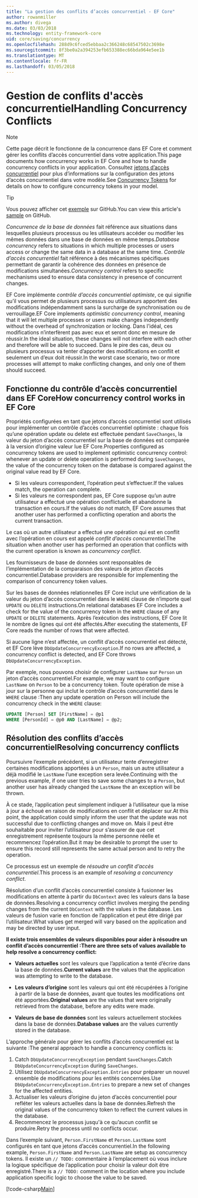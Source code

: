 ```yaml
---
title: "La gestion des conflits d’accès concurrentiel - EF Core"
author: rowanmiller
ms.author: divega
ms.date: 03/03/2018
ms.technology: entity-framework-core
uid: core/saving/concurrency
ms.openlocfilehash: 288d9c6fced5ebbaa2c366248c68547502c3698e
ms.sourcegitcommit: 8f3be0a2a394253efb653388ec66bda964e5ee1b
ms.translationtype: MT
ms.contentlocale: fr-FR
ms.lasthandoff: 03/05/2018
---
```

# <a name="handling-concurrency-conflicts"></a><span data-ttu-id="630db-102">Gestion de conflits d'accès concurrentiel</span><span class="sxs-lookup"><span data-stu-id="630db-102">Handling Concurrency Conflicts</span></span>

> [!NOTE]
> <span data-ttu-id="630db-103">Cette page décrit le fonctionne de la concurrence dans EF Core et comment gérer les conflits d’accès concurrentiel dans votre application.</span><span class="sxs-lookup"><span data-stu-id="630db-103">This page documents how concurrency works in EF Core and how to handle concurrency conflicts in your application.</span></span> <span data-ttu-id="630db-104">Consultez [jetons d’accès concurrentiel](xref:core/modeling/concurrency) pour plus d’informations sur la configuration des jetons d’accès concurrentiel dans votre modèle.</span><span class="sxs-lookup"><span data-stu-id="630db-104">See [Concurrency Tokens](xref:core/modeling/concurrency) for details on how to configure concurrency tokens in your model.</span></span>

> [!TIP]
> <span data-ttu-id="630db-105">Vous pouvez afficher cet [exemple](https://github.com/aspnet/EntityFramework.Docs/tree/master/samples/core/Saving/Saving/Concurrency/) sur GitHub.</span><span class="sxs-lookup"><span data-stu-id="630db-105">You can view this article's [sample](https://github.com/aspnet/EntityFramework.Docs/tree/master/samples/core/Saving/Saving/Concurrency/) on GitHub.</span></span>

<span data-ttu-id="630db-106">_Concurrence de la base de données_ fait référence aux situations dans lesquelles plusieurs processus ou les utilisateurs accéder ou modifier les mêmes données dans une base de données en même temps.</span><span class="sxs-lookup"><span data-stu-id="630db-106">_Database concurrency_ refers to situations in which multiple processes or users access or change the same data in a database at the same time.</span></span> <span data-ttu-id="630db-107">_Contrôle d’accès concurrentiel_ fait référence à des mécanismes spécifiques permettant de garantir la cohérence des données en présence de modifications simultanées.</span><span class="sxs-lookup"><span data-stu-id="630db-107">_Concurrency control_ refers to specific mechanisms used to ensure data consistency in presence of concurrent changes.</span></span>

<span data-ttu-id="630db-108">EF Core implémente _contrôle d’accès concurrentiel optimiste_, ce qui signifie qu’il vous permet de plusieurs processus ou utilisateurs apportent des modifications indépendamment sans la surcharge de synchronisation ou de verrouillage.</span><span class="sxs-lookup"><span data-stu-id="630db-108">EF Core implements _optimistic concurrency control_, meaning that it will let multiple processes or users make changes independently without the overhead of synchronization or locking.</span></span> <span data-ttu-id="630db-109">Dans l’idéal, ces modifications n’interfèrent pas avec eux et seront donc en mesure de réussir.</span><span class="sxs-lookup"><span data-stu-id="630db-109">In the ideal situation, these changes will not interfere with each other and therefore will be able to succeed.</span></span> <span data-ttu-id="630db-110">Dans le pire des cas, deux ou plusieurs processus va tenter d’apporter des modifications en conflit et seulement un d’eux doit réussir.</span><span class="sxs-lookup"><span data-stu-id="630db-110">In the worst case scenario, two or more processes will attempt to make conflicting changes, and only one of them should succeed.</span></span>

## <a name="how-concurrency-control-works-in-ef-core"></a><span data-ttu-id="630db-111">Fonctionne du contrôle d’accès concurrentiel dans EF Core</span><span class="sxs-lookup"><span data-stu-id="630db-111">How concurrency control works in EF Core</span></span>

<span data-ttu-id="630db-112">Propriétés configurées en tant que jetons d’accès concurrentiel sont utilisés pour implémenter un contrôle d’accès concurrentiel optimiste : chaque fois qu’une opération update ou delete est effectuée pendant `SaveChanges`, la valeur du jeton d’accès concurrentiel sur la base de données est comparée à la version d’origine valeur lue EF Core.</span><span class="sxs-lookup"><span data-stu-id="630db-112">Properties configured as concurrency tokens are used to implement optimistic concurrency control: whenever an update or delete operation is performed during `SaveChanges`, the value of the concurrency token on the database is compared against the original value read by EF Core.</span></span>

- <span data-ttu-id="630db-113">Si les valeurs correspondent, l’opération peut s’effectuer.</span><span class="sxs-lookup"><span data-stu-id="630db-113">If the values match, the operation can complete.</span></span>
- <span data-ttu-id="630db-114">Si les valeurs ne correspondent pas, EF Core suppose qu’un autre utilisateur a effectué une opération conflictuelle et abandonne la transaction en cours.</span><span class="sxs-lookup"><span data-stu-id="630db-114">If the values do not match, EF Core assumes that another user has performed a conflicting operation and aborts the current transaction.</span></span>

<span data-ttu-id="630db-115">Le cas où un autre utilisateur a effectué une opération qui est en conflit avec l’opération en cours est appelé _conflit d’accès concurrentiel_.</span><span class="sxs-lookup"><span data-stu-id="630db-115">The situation when another user has performed an operation that conflicts with the current operation is known as _concurrency conflict_.</span></span>

<span data-ttu-id="630db-116">Les fournisseurs de base de données sont responsables de l’implémentation de la comparaison des valeurs de jeton d’accès concurrentiel.</span><span class="sxs-lookup"><span data-stu-id="630db-116">Database providers are responsible for implementing the comparison of concurrency token values.</span></span>

<span data-ttu-id="630db-117">Sur les bases de données relationnelles EF Core inclut une vérification de la valeur du jeton d’accès concurrentiel dans le `WHERE` clause de n’importe quel `UPDATE` ou `DELETE` instructions.</span><span class="sxs-lookup"><span data-stu-id="630db-117">On relational databases EF Core includes a check for the value of the concurrency token in the `WHERE` clause of any `UPDATE` or `DELETE` statements.</span></span> <span data-ttu-id="630db-118">Après l’exécution des instructions, EF Core lit le nombre de lignes qui ont été affectés.</span><span class="sxs-lookup"><span data-stu-id="630db-118">After executing the statements, EF Core reads the number of rows that were affected.</span></span>

<span data-ttu-id="630db-119">Si aucune ligne n’est affectée, un conflit d’accès concurrentiel est détecté, et EF Core lève `DbUpdateConcurrencyException`.</span><span class="sxs-lookup"><span data-stu-id="630db-119">If no rows are affected, a concurrency conflict is detected, and EF Core throws `DbUpdateConcurrencyException`.</span></span>

<span data-ttu-id="630db-120">Par exemple, nous pouvons choisir de configurer `LastName` sur `Person` un jeton d’accès concurrentiel.</span><span class="sxs-lookup"><span data-stu-id="630db-120">For example, we may want to configure `LastName` on `Person` to be a concurrency token.</span></span> <span data-ttu-id="630db-121">Toute opération de mise à jour sur la personne qui inclut le contrôle d’accès concurrentiel dans le `WHERE` clause :</span><span class="sxs-lookup"><span data-stu-id="630db-121">Then any update operation on Person will include the concurrency check in the `WHERE` clause:</span></span>

``` sql
UPDATE [Person] SET [FirstName] = @p1
WHERE [PersonId] = @p0 AND [LastName] = @p2;
```

## <a name="resolving-concurrency-conflicts"></a><span data-ttu-id="630db-122">Résolution des conflits d’accès concurrentiel</span><span class="sxs-lookup"><span data-stu-id="630db-122">Resolving concurrency conflicts</span></span>

<span data-ttu-id="630db-123">Poursuivre l’exemple précédent, si un utilisateur tente d’enregistrer certaines modifications apportées à un `Person`, mais un autre utilisateur a déjà modifié le `LastName` l’une exception sera levée.</span><span class="sxs-lookup"><span data-stu-id="630db-123">Continuing with the previous example, if one user tries to save some changes to a `Person`, but another user has already changed the `LastName` the an exception will be thrown.</span></span>

<span data-ttu-id="630db-124">À ce stade, l’application peut simplement indiquer à l’utilisateur que la mise à jour a échoué en raison de modifications en conflit et déplacer sur.</span><span class="sxs-lookup"><span data-stu-id="630db-124">At this point, the application could simply inform the user that the update was not successful due to conflicting changes and move on.</span></span> <span data-ttu-id="630db-125">Mais il peut être souhaitable pour inviter l’utilisateur pour s’assurer de que cet enregistrement représente toujours la même personne réelle et recommencez l’opération.</span><span class="sxs-lookup"><span data-stu-id="630db-125">But it may be desirable to prompt the user to ensure this record still represents the same actual person and to retry the operation.</span></span>

<span data-ttu-id="630db-126">Ce processus est un exemple de _résoudre un conflit d’accès concurrentiel_.</span><span class="sxs-lookup"><span data-stu-id="630db-126">This process is an example of _resolving a concurrency conflict_.</span></span>

<span data-ttu-id="630db-127">Résolution d’un conflit d’accès concurrentiel consiste à fusionner les modifications en attente à partir du `DbContext` avec les valeurs dans la base de données.</span><span class="sxs-lookup"><span data-stu-id="630db-127">Resolving a concurrency conflict involves merging the pending changes from the current `DbContext` with the values in the database.</span></span> <span data-ttu-id="630db-128">Les valeurs de fusion varie en fonction de l’application et peut être dirigé par l’utilisateur.</span><span class="sxs-lookup"><span data-stu-id="630db-128">What values get merged will vary based on the application and may be directed by user input.</span></span>

<span data-ttu-id="630db-129">**Il existe trois ensembles de valeurs disponibles pour aider à résoudre un conflit d’accès concurrentiel :**</span><span class="sxs-lookup"><span data-stu-id="630db-129">**There are three sets of values available to help resolve a concurrency conflict:**</span></span>

* <span data-ttu-id="630db-130">**Valeurs actuelles** sont les valeurs que l’application a tenté d’écrire dans la base de données.</span><span class="sxs-lookup"><span data-stu-id="630db-130">**Current values** are the values that the application was attempting to write to the database.</span></span>

* <span data-ttu-id="630db-131">**Les valeurs d’origine** sont les valeurs qui ont été récupérées à l’origine à partir de la base de données, avant que toutes les modifications ont été apportées.</span><span class="sxs-lookup"><span data-stu-id="630db-131">**Original values** are the values that were originally retrieved from the database, before any edits were made.</span></span>

* <span data-ttu-id="630db-132">**Valeurs de base de données** sont les valeurs actuellement stockées dans la base de données.</span><span class="sxs-lookup"><span data-stu-id="630db-132">**Database values** are the values currently stored in the database.</span></span>

<span data-ttu-id="630db-133">L’approche générale pour gérer les conflits d’accès concurrentiel est la suivante :</span><span class="sxs-lookup"><span data-stu-id="630db-133">The general approach to handle a concurrency conflicts is:</span></span>

1. <span data-ttu-id="630db-134">Catch `DbUpdateConcurrencyException` pendant `SaveChanges`.</span><span class="sxs-lookup"><span data-stu-id="630db-134">Catch `DbUpdateConcurrencyException` during `SaveChanges`.</span></span>
2. <span data-ttu-id="630db-135">Utilisez `DbUpdateConcurrencyException.Entries` pour préparer un nouvel ensemble de modifications pour les entités concernées.</span><span class="sxs-lookup"><span data-stu-id="630db-135">Use `DbUpdateConcurrencyException.Entries` to prepare a new set of changes for the affected entities.</span></span>
3. <span data-ttu-id="630db-136">Actualiser les valeurs d’origine du jeton d’accès concurrentiel pour refléter les valeurs actuelles dans la base de données.</span><span class="sxs-lookup"><span data-stu-id="630db-136">Refresh the original values of the concurrency token to reflect the current values in the database.</span></span>
4. <span data-ttu-id="630db-137">Recommencez le processus jusqu'à ce qu’aucun conflit se produire.</span><span class="sxs-lookup"><span data-stu-id="630db-137">Retry the process until no conflicts occur.</span></span>

<span data-ttu-id="630db-138">Dans l’exemple suivant, `Person.FirstName` et `Person.LastName` sont configurés en tant que jetons d’accès concurrentiel.</span><span class="sxs-lookup"><span data-stu-id="630db-138">In the following example, `Person.FirstName` and `Person.LastName` are setup as concurrency tokens.</span></span> <span data-ttu-id="630db-139">Il existe un `// TODO:` commentaire à l’emplacement où vous inclure la logique spécifique de l’application pour choisir la valeur doit être enregistré.</span><span class="sxs-lookup"><span data-stu-id="630db-139">There is a `// TODO:` comment in the location where you include application specific logic to choose the value to be saved.</span></span>

[!code-csharp[Main](../../../samples/core/Saving/Saving/Concurrency/Sample.cs?name=ConcurrencyHandlingCode&highlight=34-35)]
